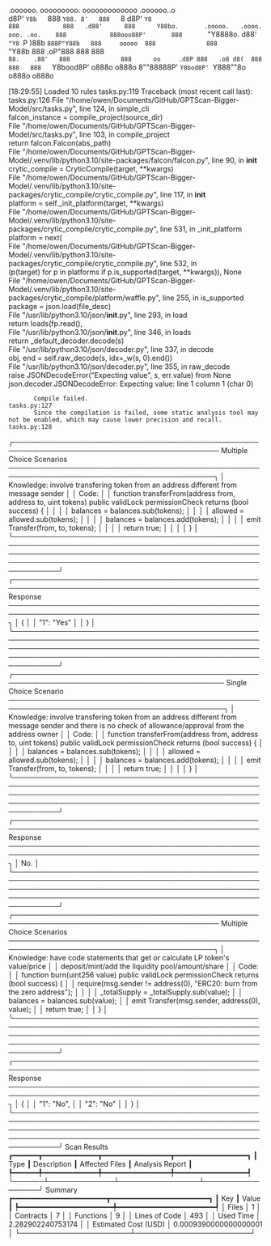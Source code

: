 

  .oooooo.    ooooooooo.   ooooooooooooo  .oooooo..o                                 
 d8P'  `Y8b   `888   `Y88. 8'   888   `8 d8P'    `Y8                                 
888            888   .d88'      888      Y88bo.       .ooooo.   .oooo.   ooo. .oo.   
888            888ooo88P'       888       `"Y8888o.  d88' `"Y8 `P  )88b  `888P"Y88b  
888     ooooo  888              888           `"Y88b 888        .oP"888   888   888  
`88.    .88'   888              888      oo     .d8P 888   .o8 d8(  888   888   888  
 `Y8bood8P'   o888o            o888o     8""88888P'  `Y8bod8P' `Y888""8o o888o o888o                                                        


                                                                   

[18:29:55] Loaded 10 rules                                                                                                                                                                             tasks.py:119
           Traceback (most recent call last):                                                                                                                                                          tasks.py:126
             File "/home/owen/Documents/GitHub/GPTScan-Bigger-Model/src/tasks.py", line 124, in simple_cli                                                                                                         
               falcon_instance = compile_project(source_dir)                                                                                                                                                       
             File "/home/owen/Documents/GitHub/GPTScan-Bigger-Model/src/tasks.py", line 103, in compile_project                                                                                                    
               return falcon.Falcon(abs_path)                                                                                                                                                                      
             File "/home/owen/Documents/GitHub/GPTScan-Bigger-Model/.venv/lib/python3.10/site-packages/falcon/falcon.py", line 90, in __init__                                                                     
               crytic_compile = CryticCompile(target, **kwargs)                                                                                                                                                    
             File "/home/owen/Documents/GitHub/GPTScan-Bigger-Model/.venv/lib/python3.10/site-packages/crytic_compile/crytic_compile.py", line 117, in __init__                                                    
               platform = self._init_platform(target, **kwargs)                                                                                                                                                    
             File "/home/owen/Documents/GitHub/GPTScan-Bigger-Model/.venv/lib/python3.10/site-packages/crytic_compile/crytic_compile.py", line 531, in _init_platform                                              
               platform = next(                                                                                                                                                                                    
             File "/home/owen/Documents/GitHub/GPTScan-Bigger-Model/.venv/lib/python3.10/site-packages/crytic_compile/crytic_compile.py", line 532, in <genexpr>                                                   
               (p(target) for p in platforms if p.is_supported(target, **kwargs)), None                                                                                                                            
             File "/home/owen/Documents/GitHub/GPTScan-Bigger-Model/.venv/lib/python3.10/site-packages/crytic_compile/platform/waffle.py", line 255, in is_supported                                               
               package = json.load(file_desc)                                                                                                                                                                      
             File "/usr/lib/python3.10/json/__init__.py", line 293, in load                                                                                                                                        
               return loads(fp.read(),                                                                                                                                                                             
             File "/usr/lib/python3.10/json/__init__.py", line 346, in loads                                                                                                                                       
               return _default_decoder.decode(s)                                                                                                                                                                   
             File "/usr/lib/python3.10/json/decoder.py", line 337, in decode                                                                                                                                       
               obj, end = self.raw_decode(s, idx=_w(s, 0).end())                                                                                                                                                   
             File "/usr/lib/python3.10/json/decoder.py", line 355, in raw_decode                                                                                                                                   
               raise JSONDecodeError("Expecting value", s, err.value) from None                                                                                                                                    
           json.decoder.JSONDecodeError: Expecting value: line 1 column 1 (char 0)                                                                                                                                 
                                                                                                                                                                                                                   
           Compile failed.                                                                                                                                                                             tasks.py:127
           Since the compilation is failed, some static analysis tool may not be enabled, which may cause lower precision and recall.                                                                  tasks.py:128
╭─────────────────────────────────────────────────────────────────────────────────────────── Multiple Choice Scenarios ───────────────────────────────────────────────────────────────────────────────────────────╮
│ Knowledge: involve transfering token from an address different from message sender                                                                                                                              │
│ Code:                                                                                                                                                                                                           │
│     function transferFrom(address from, address to, uint tokens) public validLock permissionCheck returns (bool success) {                                                                                      │
│                                                                                                                                                                                                                 │
│         balances = balances.sub(tokens);                                                                                                                                                                        │
│                                                                                                                                                                                                                 │
│         allowed = allowed.sub(tokens);                                                                                                                                                                          │
│                                                                                                                                                                                                                 │
│         balances = balances.add(tokens);                                                                                                                                                                        │
│                                                                                                                                                                                                                 │
│         emit Transfer(from, to, tokens);                                                                                                                                                                        │
│                                                                                                                                                                                                                 │
│         return true;                                                                                                                                                                                            │
│                                                                                                                                                                                                                 │
│     }                                                                                                                                                                                                           │
╰─────────────────────────────────────────────────────────────────────────────────────────────────────────────────────────────────────────────────────────────────────────────────────────────────────────────────╯
╭─────────────────────────────────────────────────────────────────────────────────────────────────── Response ────────────────────────────────────────────────────────────────────────────────────────────────────╮
│ {                                                                                                                                                                                                               │
│     "1": "Yes"                                                                                                                                                                                                  │
│ }                                                                                                                                                                                                               │
╰─────────────────────────────────────────────────────────────────────────────────────────────────────────────────────────────────────────────────────────────────────────────────────────────────────────────────╯
╭──────────────────────────────────────────────────────────────────────────────────────────── Single Choice Scenario ─────────────────────────────────────────────────────────────────────────────────────────────╮
│ Knowledge: involve transfering token from an address different from message sender and there is no check of allowance/approval from the address owner                                                           │
│ Code:                                                                                                                                                                                                           │
│     function transferFrom(address from, address to, uint tokens) public validLock permissionCheck returns (bool success) {                                                                                      │
│                                                                                                                                                                                                                 │
│         balances = balances.sub(tokens);                                                                                                                                                                        │
│                                                                                                                                                                                                                 │
│         allowed = allowed.sub(tokens);                                                                                                                                                                          │
│                                                                                                                                                                                                                 │
│         balances = balances.add(tokens);                                                                                                                                                                        │
│                                                                                                                                                                                                                 │
│         emit Transfer(from, to, tokens);                                                                                                                                                                        │
│                                                                                                                                                                                                                 │
│         return true;                                                                                                                                                                                            │
│                                                                                                                                                                                                                 │
│     }                                                                                                                                                                                                           │
╰─────────────────────────────────────────────────────────────────────────────────────────────────────────────────────────────────────────────────────────────────────────────────────────────────────────────────╯
╭─────────────────────────────────────────────────────────────────────────────────────────────────── Response ────────────────────────────────────────────────────────────────────────────────────────────────────╮
│ No.                                                                                                                                                                                                             │
╰─────────────────────────────────────────────────────────────────────────────────────────────────────────────────────────────────────────────────────────────────────────────────────────────────────────────────╯
╭─────────────────────────────────────────────────────────────────────────────────────────── Multiple Choice Scenarios ───────────────────────────────────────────────────────────────────────────────────────────╮
│ Knowledge: have code statements that get or calculate LP token's value/price                                                                                                                                    │
│ deposit/mint/add the liquidity pool/amount/share                                                                                                                                                                │
│ Code:                                                                                                                                                                                                           │
│     function burn(uint256 value) public validLock permissionCheck returns (bool success) {                                                                                                                      │
│         require(msg.sender != address(0), "ERC20: burn from the zero address");                                                                                                                                 │
│                                                                                                                                                                                                                 │
│         _totalSupply = _totalSupply.sub(value);                                                                                                                                                                 │
│         balances = balances.sub(value);                                                                                                                                                                         │
│         emit Transfer(msg.sender, address(0), value);                                                                                                                                                           │
│         return true;                                                                                                                                                                                            │
│     }                                                                                                                                                                                                           │
╰─────────────────────────────────────────────────────────────────────────────────────────────────────────────────────────────────────────────────────────────────────────────────────────────────────────────────╯
╭─────────────────────────────────────────────────────────────────────────────────────────────────── Response ────────────────────────────────────────────────────────────────────────────────────────────────────╮
│ {                                                                                                                                                                                                               │
│     "1": "No",                                                                                                                                                                                                  │
│     "2": "No"                                                                                                                                                                                                   │
│ }                                                                                                                                                                                                               │
╰─────────────────────────────────────────────────────────────────────────────────────────────────────────────────────────────────────────────────────────────────────────────────────────────────────────────────╯
                      Scan Results                       
┏━━━━━━┳━━━━━━━━━━━━━┳━━━━━━━━━━━━━━━━┳━━━━━━━━━━━━━━━━━┓
┃ Type ┃ Description ┃ Affected Files ┃ Analysis Report ┃
┡━━━━━━╇━━━━━━━━━━━━━╇━━━━━━━━━━━━━━━━╇━━━━━━━━━━━━━━━━━┩
└──────┴─────────────┴────────────────┴─────────────────┘
                    Summary                     
┏━━━━━━━━━━━━━━━━━━━━━━┳━━━━━━━━━━━━━━━━━━━━━━━┓
┃ Key                  ┃ Value                 ┃
┡━━━━━━━━━━━━━━━━━━━━━━╇━━━━━━━━━━━━━━━━━━━━━━━┩
│ Files                │ 1                     │
│ Contracts            │ 7                     │
│ Functions            │ 9                     │
│ Lines of Code        │ 493                   │
│ Used Time            │ 2.282902240753174     │
│ Estimated Cost (USD) │ 0.0009390000000000001 │
└──────────────────────┴───────────────────────┘
